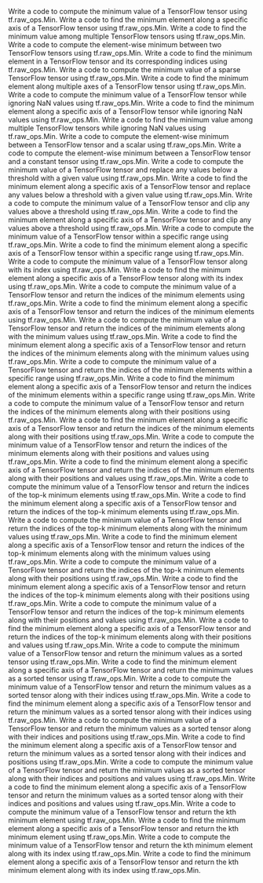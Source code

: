 Write a code to compute the minimum value of a TensorFlow tensor using tf.raw_ops.Min.
Write a code to find the minimum element along a specific axis of a TensorFlow tensor using tf.raw_ops.Min.
Write a code to find the minimum value among multiple TensorFlow tensors using tf.raw_ops.Min.
Write a code to compute the element-wise minimum between two TensorFlow tensors using tf.raw_ops.Min.
Write a code to find the minimum element in a TensorFlow tensor and its corresponding indices using tf.raw_ops.Min.
Write a code to compute the minimum value of a sparse TensorFlow tensor using tf.raw_ops.Min.
Write a code to find the minimum element along multiple axes of a TensorFlow tensor using tf.raw_ops.Min.
Write a code to compute the minimum value of a TensorFlow tensor while ignoring NaN values using tf.raw_ops.Min.
Write a code to find the minimum element along a specific axis of a TensorFlow tensor while ignoring NaN values using tf.raw_ops.Min.
Write a code to find the minimum value among multiple TensorFlow tensors while ignoring NaN values using tf.raw_ops.Min.
Write a code to compute the element-wise minimum between a TensorFlow tensor and a scalar using tf.raw_ops.Min.
Write a code to compute the element-wise minimum between a TensorFlow tensor and a constant tensor using tf.raw_ops.Min.
Write a code to compute the minimum value of a TensorFlow tensor and replace any values below a threshold with a given value using tf.raw_ops.Min.
Write a code to find the minimum element along a specific axis of a TensorFlow tensor and replace any values below a threshold with a given value using tf.raw_ops.Min.
Write a code to compute the minimum value of a TensorFlow tensor and clip any values above a threshold using tf.raw_ops.Min.
Write a code to find the minimum element along a specific axis of a TensorFlow tensor and clip any values above a threshold using tf.raw_ops.Min.
Write a code to compute the minimum value of a TensorFlow tensor within a specific range using tf.raw_ops.Min.
Write a code to find the minimum element along a specific axis of a TensorFlow tensor within a specific range using tf.raw_ops.Min.
Write a code to compute the minimum value of a TensorFlow tensor along with its index using tf.raw_ops.Min.
Write a code to find the minimum element along a specific axis of a TensorFlow tensor along with its index using tf.raw_ops.Min.
Write a code to compute the minimum value of a TensorFlow tensor and return the indices of the minimum elements using tf.raw_ops.Min.
Write a code to find the minimum element along a specific axis of a TensorFlow tensor and return the indices of the minimum elements using tf.raw_ops.Min.
Write a code to compute the minimum value of a TensorFlow tensor and return the indices of the minimum elements along with the minimum values using tf.raw_ops.Min.
Write a code to find the minimum element along a specific axis of a TensorFlow tensor and return the indices of the minimum elements along with the minimum values using tf.raw_ops.Min.
Write a code to compute the minimum value of a TensorFlow tensor and return the indices of the minimum elements within a specific range using tf.raw_ops.Min.
Write a code to find the minimum element along a specific axis of a TensorFlow tensor and return the indices of the minimum elements within a specific range using tf.raw_ops.Min.
Write a code to compute the minimum value of a TensorFlow tensor and return the indices of the minimum elements along with their positions using tf.raw_ops.Min.
Write a code to find the minimum element along a specific axis of a TensorFlow tensor and return the indices of the minimum elements along with their positions using tf.raw_ops.Min.
Write a code to compute the minimum value of a TensorFlow tensor and return the indices of the minimum elements along with their positions and values using tf.raw_ops.Min.
Write a code to find the minimum element along a specific axis of a TensorFlow tensor and return the indices of the minimum elements along with their positions and values using tf.raw_ops.Min.
Write a code to compute the minimum value of a TensorFlow tensor and return the indices of the top-k minimum elements using tf.raw_ops.Min.
Write a code to find the minimum element along a specific axis of a TensorFlow tensor and return the indices of the top-k minimum elements using tf.raw_ops.Min.
Write a code to compute the minimum value of a TensorFlow tensor and return the indices of the top-k minimum elements along with the minimum values using tf.raw_ops.Min.
Write a code to find the minimum element along a specific axis of a TensorFlow tensor and return the indices of the top-k minimum elements along with the minimum values using tf.raw_ops.Min.
Write a code to compute the minimum value of a TensorFlow tensor and return the indices of the top-k minimum elements along with their positions using tf.raw_ops.Min.
Write a code to find the minimum element along a specific axis of a TensorFlow tensor and return the indices of the top-k minimum elements along with their positions using tf.raw_ops.Min.
Write a code to compute the minimum value of a TensorFlow tensor and return the indices of the top-k minimum elements along with their positions and values using tf.raw_ops.Min.
Write a code to find the minimum element along a specific axis of a TensorFlow tensor and return the indices of the top-k minimum elements along with their positions and values using tf.raw_ops.Min.
Write a code to compute the minimum value of a TensorFlow tensor and return the minimum values as a sorted tensor using tf.raw_ops.Min.
Write a code to find the minimum element along a specific axis of a TensorFlow tensor and return the minimum values as a sorted tensor using tf.raw_ops.Min.
Write a code to compute the minimum value of a TensorFlow tensor and return the minimum values as a sorted tensor along with their indices using tf.raw_ops.Min.
Write a code to find the minimum element along a specific axis of a TensorFlow tensor and return the minimum values as a sorted tensor along with their indices using tf.raw_ops.Min.
Write a code to compute the minimum value of a TensorFlow tensor and return the minimum values as a sorted tensor along with their indices and positions using tf.raw_ops.Min.
Write a code to find the minimum element along a specific axis of a TensorFlow tensor and return the minimum values as a sorted tensor along with their indices and positions using tf.raw_ops.Min.
Write a code to compute the minimum value of a TensorFlow tensor and return the minimum values as a sorted tensor along with their indices and positions and values using tf.raw_ops.Min.
Write a code to find the minimum element along a specific axis of a TensorFlow tensor and return the minimum values as a sorted tensor along with their indices and positions and values using tf.raw_ops.Min.
Write a code to compute the minimum value of a TensorFlow tensor and return the kth minimum element using tf.raw_ops.Min.
Write a code to find the minimum element along a specific axis of a TensorFlow tensor and return the kth minimum element using tf.raw_ops.Min.
Write a code to compute the minimum value of a TensorFlow tensor and return the kth minimum element along with its index using tf.raw_ops.Min.
Write a code to find the minimum element along a specific axis of a TensorFlow tensor and return the kth minimum element along with its index using tf.raw_ops.Min.